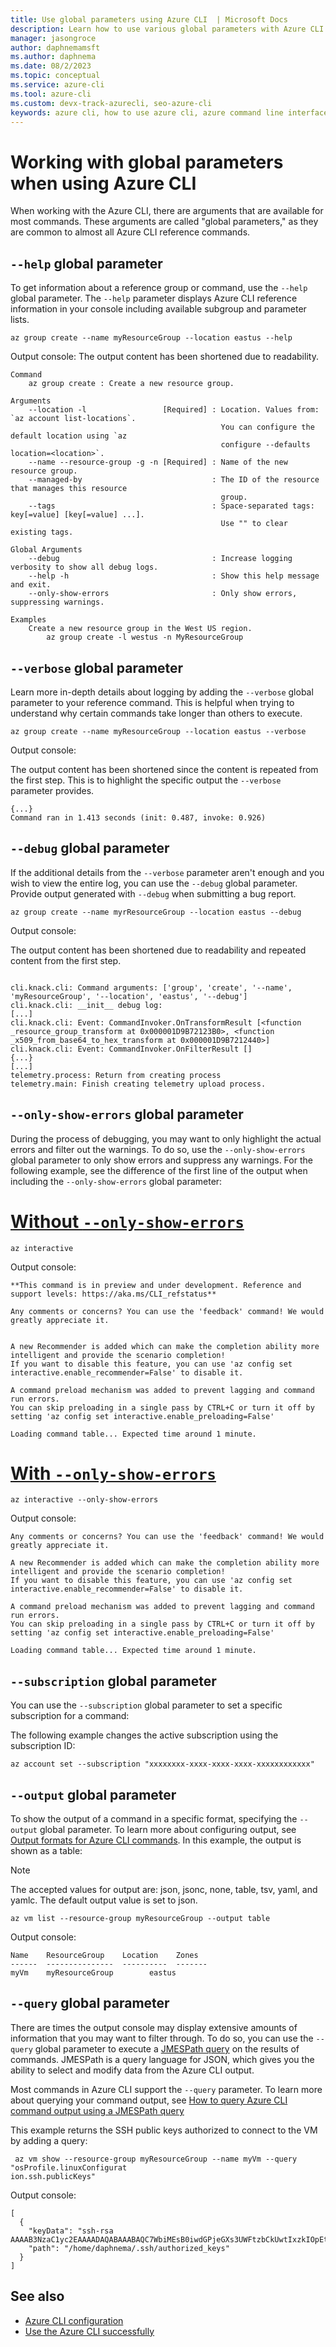 ```yaml
---
title: Use global parameters using Azure CLI  | Microsoft Docs
description: Learn how to use various global parameters with Azure CLI to configure a resource group.
manager: jasongroce
author: daphnemamsft
ms.author: daphnema
ms.date: 08/2/2023
ms.topic: conceptual
ms.service: azure-cli
ms.tool: azure-cli 
ms.custom: devx-track-azurecli, seo-azure-cli
keywords: azure cli, how to use azure cli, azure command line interface, how to open azure cli, azure cli commands
---
```


# Working with global parameters when using Azure CLI

When working with the Azure CLI, there are arguments that are available for most commands. These arguments are called "global parameters," as they are common to almost all Azure CLI reference commands.

## `--help` global parameter

To get information about a reference group or command, use the `--help` global parameter. The `--help` parameter displays Azure CLI reference information in your console including available subgroup and parameter lists.


```azurecli-interactive
az group create --name myResourceGroup --location eastus --help
```

Output console:
The output content has been shortened due to readability.

```output
Command
    az group create : Create a new resource group.

Arguments
    --location -l                 [Required] : Location. Values from: `az account list-locations`.
                                               You can configure the default location using `az
                                               configure --defaults location=<location>`.
    --name --resource-group -g -n [Required] : Name of the new resource group.
    --managed-by                             : The ID of the resource that manages this resource
                                               group.
    --tags                                   : Space-separated tags: key[=value] [key[=value] ...].
                                               Use "" to clear existing tags.

Global Arguments
    --debug                                  : Increase logging verbosity to show all debug logs.
    --help -h                                : Show this help message and exit.
    --only-show-errors                       : Only show errors, suppressing warnings.

Examples
    Create a new resource group in the West US region.
        az group create -l westus -n MyResourceGroup
```

## `--verbose` global parameter

Learn more in-depth details about logging by adding the `--verbose` global parameter to your reference command. This is helpful when trying to understand why certain commands take longer than others to execute.

```azurecli-interactive
az group create --name myResourceGroup --location eastus --verbose 
```

Output console:

The output content has been shortened since the content is repeated from the first step. This is to highlight the specific output the `--verbose` parameter provides.

```output
{...}
Command ran in 1.413 seconds (init: 0.487, invoke: 0.926)
```

## `--debug` global parameter

If the additional details from the `--verbose` parameter aren't enough and you wish to view the entire log, you can use the `--debug` global parameter. Provide output generated with `--debug` when submitting a bug report.

```azurecli-interactive
az group create --name myrResourceGroup --location eastus --debug
```

Output console:

The output content has been shortened due to readability and repeated content from the first step.

```output

cli.knack.cli: Command arguments: ['group', 'create', '--name', 'myResourceGroup', '--location', 'eastus', '--debug']
cli.knack.cli: __init__ debug log:
[...]
cli.knack.cli: Event: CommandInvoker.OnTransformResult [<function _resource_group_transform at 0x000001D9B72123B0>, <function _x509_from_base64_to_hex_transform at 0x000001D9B7212440>]
cli.knack.cli: Event: CommandInvoker.OnFilterResult []
{...}
[...]
telemetry.process: Return from creating process
telemetry.main: Finish creating telemetry upload process.

```

## `--only-show-errors` global parameter

During the process of debugging, you may want to only highlight the actual errors and filter out the warnings. To do so, use the `--only-show-errors` global parameter to only show errors and suppress any warnings. For the following example, see the difference of the first line of the output when including the `--only-show-errors` global parameter:

# [Without `--only-show-errors`](#tab/tabid-1)

```azurecli-interactive
az interactive 
```

Output console:

```output
**This command is in preview and under development. Reference and support levels: https://aka.ms/CLI_refstatus**

Any comments or concerns? You can use the 'feedback' command! We would greatly appreciate it.


A new Recommender is added which can make the completion ability more intelligent and provide the scenario completion!
If you want to disable this feature, you can use 'az config set interactive.enable_recommender=False' to disable it.

A command preload mechanism was added to prevent lagging and command run errors.
You can skip preloading in a single pass by CTRL+C or turn it off by setting 'az config set interactive.enable_preloading=False'

Loading command table... Expected time around 1 minute.
```

# [With `--only-show-errors`](#tab/tabid-2)

```azurecli-interactive
az interactive --only-show-errors
```

Output console:

```output
Any comments or concerns? You can use the 'feedback' command! We would greatly appreciate it.

A new Recommender is added which can make the completion ability more intelligent and provide the scenario completion!
If you want to disable this feature, you can use 'az config set interactive.enable_recommender=False' to disable it.

A command preload mechanism was added to prevent lagging and command run errors.
You can skip preloading in a single pass by CTRL+C or turn it off by setting 'az config set interactive.enable_preloading=False'

Loading command table... Expected time around 1 minute.
```

## `--subscription` global parameter

You can use the `--subscription` global parameter to set a specific subscription for a command:

The following example changes the active subscription using the subscription ID:

```azurecli-interactive
az account set --subscription "xxxxxxxx-xxxx-xxxx-xxxx-xxxxxxxxxxxx"
```

## `--output` global parameter

To show the output of a command in a specific format, specifying the `--output` global parameter. To learn more about configuring output, see [Output formats for Azure CLI commands](../docs-ref-conceptual/format-output-azure-cli.md). In this example, the output is shown as a table:

> [!NOTE]
> The accepted values for output are: json, jsonc, none, table, tsv, yaml, and yamlc. The default output value is set to json. 


```azurecli-interactive
az vm list --resource-group myResourceGroup --output table
```

Output console:

```output
Name    ResourceGroup    Location    Zones
------  ---------------  ----------  -------
myVm    myResourceGroup        eastus
```

## `--query` global parameter

There are times the output console may display extensive amounts of information that you may want to filter through. To do so, you can use the `--query` global parameter to execute a [JMESPath query](http://jmespath.org) on the results of commands. JMESPath is a query language for JSON, which gives you the ability to select and modify data from the Azure CLI output.

Most commands in Azure CLI support the `--query` parameter. To learn more about querying your command output, see [How to query Azure CLI command output using a JMESPath query](../docs-ref-conceptual/query-azure-cli.md)

This example returns the SSH public keys authorized to connect to the VM by adding a query:

```azurecli-interactive
 az vm show --resource-group myResourceGroup --name myVm --query "osProfile.linuxConfigurat
ion.ssh.publicKeys"
```

Output console:

```output
[
  {
    "keyData": "ssh-rsa AAAAB3NzaC1yc2EAAAADAQABAAABAQC7WbiMEsB0iwdGPjeGXs3UWFtzbCkUwtIxzkIOpEtlqkLGa0XQdvwhzok6szq6Ycx/f4cfid/yrmBPtzmxdQnGeCy2FOcVIzp+SkjIUg/Ez2YyDcMb60u66QUmHPRyhipJ/PDZROt6O0092qfTkTjB+7hLRiZzV2raLjiQ95eV0AXUP+Gsvdo/7ytqWNIm3iQTWbQ/GwSg+p0v+kmZELIbrxo845dambSpgBL8g0wCUZaptru3ZHo9m0UWbFPASVJKauhfPCSVPQCaOCaAdB01Ih8QDVRCazT+jyV6GgTwUIXVQthVBbt56ibhuSUdf0cWF8IVncjH+WXexVAhQw0j",
    "path": "/home/daphnema/.ssh/authorized_keys"
  }
]
```

## See also

- [Azure CLI configuration](./azure-cli-configuration.md)
- [Use the Azure CLI successfully](./use-cli-effectively.md)

